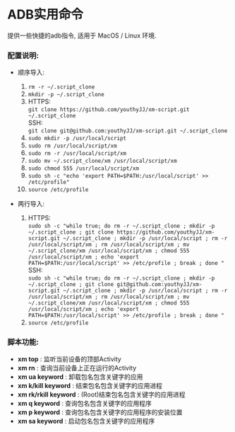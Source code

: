 # ADB实用命令
提供一些快捷的adb指令, 适用于 MacOS / Linux 环境.

### 配置说明:
- 顺序导入:
    1. ``` rm -r ~/.script_clone ```
    2. ``` mkdir -p ~/.script_clone ```
    3. HTTPS:  
       ``` git clone https://github.com/youthyJJ/xm-script.git ~/.script_clone ```  
       SSH:  
       ``` git clone git@github.com:youthyJJ/xm-script.git ~/.script_clone ```
    4. ``` sudo mkdir -p /usr/local/script ```
    5. ``` sudo rm /usr/local/script/xm ```
    6. ``` sudo rm -r /usr/local/script/xm ```
    7. ``` sudo mv ~/.script_clone/xm /usr/local/script/xm ```
    8. ``` sudo chmod 555 /usr/local/script/xm ```
    9. ``` sudo sh -c "echo 'export PATH=$PATH:/usr/local/script' >> /etc/profile" ```
    10. ``` source /etc/profile ```

- 两行导入:  
    1. HTTPS:    
        ``` sudo sh -c "while true; do rm -r ~/.script_clone ; mkdir -p ~/.script_clone ; git clone https://github.com/youthyJJ/xm-script.git ~/.script_clone ; mkdir -p /usr/local/script ; rm -r /usr/local/script/xm ; rm /usr/local/script/xm ; mv ~/.script_clone/xm /usr/local/script/xm ; chmod 555 /usr/local/script/xm ; echo 'export PATH=$PATH:/usr/local/script' >> /etc/profile ; break ; done " ```  
        SSH:  
        ``` sudo sh -c "while true; do rm -r ~/.script_clone ; mkdir -p ~/.script_clone ; git clone git@github.com:youthyJJ/xm-script.git ~/.script_clone ; mkdir -p /usr/local/script ; rm -r /usr/local/script/xm ; rm /usr/local/script/xm ; mv ~/.script_clone/xm /usr/local/script/xm ; chmod 555 /usr/local/script/xm ; echo 'export PATH=$PATH:/usr/local/script' >> /etc/profile ; break ; done " ```
    2. ``` source /etc/profile ```

### 脚本功能:
- __xm top__ : 监听当前设备的顶部Activity
- __xm rn__ : 查询当前设备上正在运行的Activity
- __xm ua keyword__ : 卸载包名包含关键字的应用
- __xm k/kill keyword__ : 结束包名包含关键字的应用进程
- __xm rk/rkill keyword__ : (Root)结束包名包含关键字的应用进程
- __xm q keyword__ : 查询包名包含关键字的应用程序
- __xm p keyword__ : 查询包名包含关键字的应用程序的安装位置
- __xm sa keyword__ : 启动包名包含关键字的应用程序